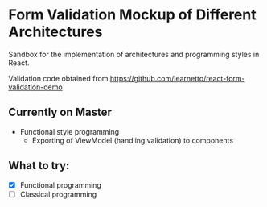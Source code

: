 # Form Validation Mockup of Different Architectures

Sandbox for the implementation of architectures and programming styles in React.

Validation code obtained from https://github.com/learnetto/react-form-validation-demo

## Currently on Master
- Functional style programming
  - Exporting of ViewModel (handling validation) to components

## What to try:
- [x] Functional programming
- [ ] Classical programming